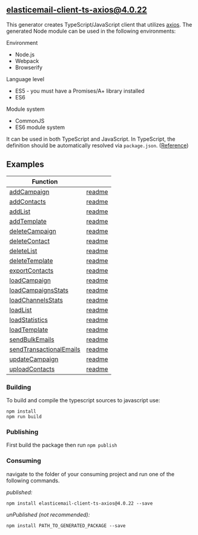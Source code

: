 ## elasticemail-client-ts-axios@4.0.22

This generator creates TypeScript/JavaScript client that utilizes [axios](https://github.com/axios/axios). The generated Node module can be used in the following environments:

Environment
* Node.js
* Webpack
* Browserify

Language level
* ES5 - you must have a Promises/A+ library installed
* ES6

Module system
* CommonJS
* ES6 module system

It can be used in both TypeScript and JavaScript. In TypeScript, the definition should be automatically resolved via `package.json`. ([Reference](http://www.typescriptlang.org/docs/handbook/typings-for-npm-packages.html))


## Examples

Function ||
------------ | ------------- 
[addCampaign](examples/functions/addCampaign.ts) | [readme](examples/functions/addCampaign.md)
[addContacts](examples/functions/addContacts.ts) | [readme](examples/functions/addContacts.md)
[addList](examples/functions/addList.ts) | [readme](examples/functions/addList.md)
[addTemplate](examples/functions/addTemplate.ts) | [readme](examples/functions/addTemplate.md)
[deleteCampaign](examples/functions/deleteCampaign.ts) | [readme](examples/functions/deleteCampaign.md)
[deleteContact](examples/functions/deleteContact.ts) | [readme](examples/functions/deleteContact.md)
[deleteList](examples/functions/deleteList.ts) | [readme](examples/functions/deleteList.md)
[deleteTemplate](examples/functions/deleteTemplate.ts) | [readme](examples/functions/deleteTemplate.md)
[exportContacts](examples/functions/exportContacts.ts) | [readme](examples/functions/exportContacts.md)
[loadCampaign](examples/functions/loadCampaign.ts) | [readme](examples/functions/loadCampaign.md)
[loadCampaignsStats](examples/functions/loadCampaignsStats.ts) | [readme](examples/functions/loadCampaignsStats.md)
[loadChannelsStats](examples/functions/loadChannelsStats.ts) | [readme](examples/functions/loadChannelsStats.md)
[loadList](examples/functions/loadList.ts) | [readme](examples/functions/loadList.md)
[loadStatistics](examples/functions/loadStatistics.ts) | [readme](examples/functions/loadStatistics.md)
[loadTemplate](examples/functions/loadTemplate.ts) | [readme](examples/functions/loadTemplate.md)
[sendBulkEmails](examples/functions/sendBulkEmails.ts) | [readme](examples/functions/sendBulkEmails.md)
[sendTransactionalEmails](examples/functions/sendTransactionalEmails.ts) | [readme](examples/functions/sendTransactionalEmails.md)
[updateCampaign](examples/functions/updateCampaign.ts) | [readme](examples/functions/updateCampaign.md)
[uploadContacts](examples/functions/uploadContacts.ts) | [readme](examples/functions/uploadContacts.md)

### Building

To build and compile the typescript sources to javascript use:
```
npm install
npm run build
```

### Publishing

First build the package then run ```npm publish```

### Consuming

navigate to the folder of your consuming project and run one of the following commands.

_published:_

```
npm install elasticemail-client-ts-axios@4.0.22 --save
```

_unPublished (not recommended):_

```
npm install PATH_TO_GENERATED_PACKAGE --save
